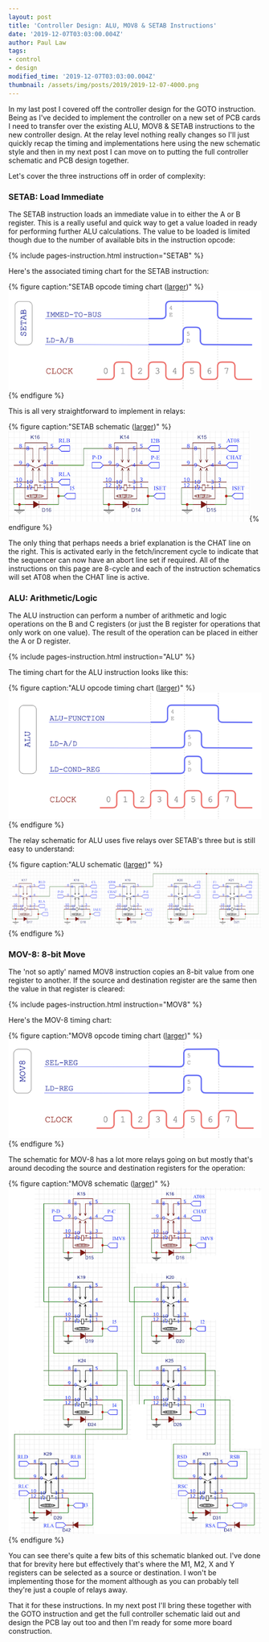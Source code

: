```yaml
---
layout: post
title: 'Controller Design: ALU, MOV8 & SETAB Instructions'
date: '2019-12-07T03:03:00.004Z'
author: Paul Law
tags:
- control
- design
modified_time: '2019-12-07T03:03:00.004Z'
thumbnail: /assets/img/posts/2019/2019-12-07-4000.png
---
```


In my last post I covered off the controller design for the GOTO instruction. Being as I've decided to implement the
controller on a new set of PCB cards I need to transfer over the existing ALU, MOV8 & SETAB instructions to the new
controller design. At the relay level nothing really changes so I'll just quickly recap the timing and implementations here
using the new schematic style and then in my next post I can move on to putting the full controller schematic and PCB design
together.

Let's cover the three instructions off in order of complexity:

### SETAB: Load Immediate

The SETAB instruction loads an immediate value in to either the A or B register. This is a really useful and quick way to get
a value loaded in ready for performing further ALU calculations. The value to be loaded is limited though due to the number of
available bits in the instruction opcode:

{% include pages-instruction.html instruction="SETAB" %}

Here's the associated timing chart for the SETAB instruction:

{% figure caption:"SETAB opcode timing chart ([larger](/assets/pdf/timing-setab.pdf))" %}![SETAB opcode timing chart](/assets/img/posts/2019/2019-12-07-0000.png){% endfigure %}

This is all very straightforward to implement in relays:

{% figure caption:"SETAB schematic ([larger](/assets/img/posts/2019/2019-12-07-1003.png))" %}![SETAB schematic](/assets/img/posts/2019/2019-12-07-0003.png){% endfigure %}

The only thing that perhaps needs a brief explanation is the CHAT line on the right. This is activated early in the
fetch/increment cycle to indicate that the sequencer can now have an abort line set if required. All of the instructions on
this page are 8-cycle and each of the instruction schematics will set AT08 when the CHAT line is active.

### ALU: Arithmetic/Logic

The ALU instruction can perform a number of arithmetic and logic operations on the B and C registers (or just the B register
for operations that only work on one value). The result of the operation can be placed in either the A or D register.

{% include pages-instruction.html instruction="ALU" %}

The timing chart for the ALU instruction looks like this:

{% figure caption:"ALU opcode timing chart ([larger](/assets/pdf/timing-alu.pdf))" %}![ALU opcode timing chart](/assets/img/posts/2019/2019-12-07-0001.png){% endfigure %}

The relay schematic for ALU uses five relays over SETAB's three but is still easy to understand:

{% figure caption:"ALU schematic ([larger](/assets/img/posts/2019/2019-12-07-1004.png))" %}![ALU schematic](/assets/img/posts/2019/2019-12-07-0004.png){% endfigure %}

### MOV-8: 8-bit Move

The 'not so aptly' named MOV8 instruction copies an 8-bit value from one register to another. If the source and destination
register are the same then the value in that register is cleared:

{% include pages-instruction.html instruction="MOV8" %}

Here's the MOV-8 timing chart:

{% figure caption:"MOV8 opcode timing chart ([larger](/assets/pdf/timing-mov8.pdf))" %}![MOV8 opcode timing chart](/assets/img/posts/2019/2019-12-07-0002.png){% endfigure %}

The schematic for MOV-8 has a lot more relays going on but mostly that's around decoding the source and destination registers
for the operation:

{% figure caption:"MOV8 schematic ([larger](/assets/img/posts/2019/2019-12-07-1005.png))" %}![MOV8 schematic](/assets/img/posts/2019/2019-12-07-0005.png){% endfigure %}

You can see there's quite a few bits of this schematic blanked out. I've done that for brevity here but effectively that's
where the M1, M2, X and Y registers can be selected as a source or destination. I won't be implementing those for the moment
although as you can probably tell they're just a couple of relays away.

That it for these instructions. In my next post I'll bring these together with the GOTO instruction and get the full
controller schematic laid out and design the PCB lay out too and then I'm ready for some more board construction.
